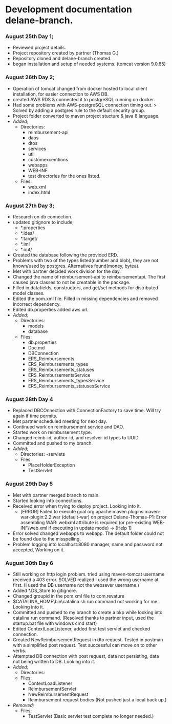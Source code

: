 # Development documentation delane-branch.

### August 25th Day 1;
- Reviewed project details.
- Project repository created by partner (Thomas G.)
- Repository cloned and delane-branch created. 
- began installation and setup of needed systems. (tomcat version 9.0.65) 

### August 26th Day 2;
- Operation of tomcat changed from docker hosted to local client installation, for easier connection to AWS DB.
- created AWS RDS & connected it to postgreSQL running on docker.
- Had some problems with AWS-postgreSQL connection timing out. > Solved by adding a postgres rule to the default security group. 
- Project folder converted to maven project stucture & java 8 language.
- *Added;*
  - Directories: 
    - reimbursement-api
    - daos
    - dtos
    - services
    - util
    - customexcemtions
    - webapps
    - WEB-INF
    - test directories for the ones listed.
  - Files:
    - web.xml
    - index.html 

### August 27th Day 3;
- Research on db connection.
- updated gitignore to include;
  - *.properties
  - *.idea/
  - *.target/
  - *.iml
  - *.out/
- Created the database following the provided ERD.
- Problems with two of the types listed(number and blob), they are not known/used by postgres. Alternatives found(money, bytea).
- Met with partner decided work division for the day.
- Changed the name of reimbursement-api to reimbursementapi. The first caused java classes to not be creatable in the package. 
- Filled in datafields, constructors, and get/set methods for distributed model classes. 
- Edited the pom.xml file. Filled in missing dependencies and removed incorrect dependency.
- Edited db.properties added aws url. 
- *Added;*
  - Directories:
    - models 
    - database 
  - Files:
    - db.properties
    - Doc.md
    - DBConnection
    - ERS_Reimbursements
    - ERS_Reimbursements_types
    - ERS_Reimbursements_statuses
    - ERS_ReimbursementsService
    - ERS_Reimbursements_typesService
    - ERS_Reimbursements_statusesService 

### August 28th Day 4
- Replaced DBCOnnection with ConnectionFactory to save time. Will try again if time permits.
- Met partner scheduled meeting for next day.
- Continued work on reimbursement service and DAO.
- Started work on reimbursement type. 
- Changed reimb-id, author-id, and resolver-id types to UUID. 
- Committed and pushed to my branch. 
- *Added;*
  - Directories:
    -servlets 
  - Files:
    - PlaceHolderException
    - TestServlet 

### August 29th Day 5
- Met with partner merged branch to main.
- Started looking into connections.
- Received error when trying to deploy project.  Looking into it.
  - [ERROR] Failed to execute goal org.apache.maven.plugins:maven-war-plugin:2.2:war (default-war) on project Delane-Thomas-P1: Error assembling WAR: webxml attribute is required (or pre-existing WEB-INF/web.xml if executing in update mode) -> [Help 1]
- Error solved changed webapps to webapp. The default folder could not be found due to the misspelling.
- Problem logging into localhost:8080 manager, name and password not accepted, Working on it.

### August 30th Day 6 
- Still working on http login problem. tried using maven-tomcat username received a 403 error. SOLVED realized I used the wrong username at first. (I used the DB username not the websever username.)
- Added *.DS_Store to gitignore.
- Changed groupid in the pom.xml file to com.revature
- $CATALINA_HOME\bin\catalina.sh run command not working for me. Looking into it.
- Committed and pushed to my branch to create a bkp while looking into catalina run command. (Resolved thanks to partner input, used the startup.bat file with windows cmd start)
- Edited ContextLoadListener, added first test servlet and checked connection.
- Created NewReimbursementRequest in dto request. Tested in postman with a simplified post request. Test successful can move on to other verbs. 
- Attempted DB connection with post request, data not persisting, data not being written to DB. Looking into it. 
- *Added;*
  - Directories:
  - Files:
    - ContextLoadListener
    - ReimbursementServlet 
    - NewReimbursementRequest 
    - Reimbursement request bodies (Not pushed just a local back up.)  
- *Removed;*
  - Files:
    - TestServlet (Basic servlet test complete no longer needed.) 
 
